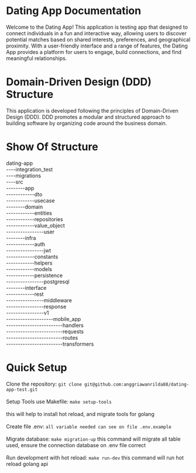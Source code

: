 # Dating App Documentation
Welcome to the Dating App! This application is testing app that designed to connect individuals in a fun and interactive way, allowing users to discover potential matches based on shared interests, preferences, and geographical proximity. With a user-friendly interface and a range of features, the Dating App provides a platform for users to engage, build connections, and find meaningful relationships.

# Domain-Driven Design (DDD) Structure
This application is developed following the principles of Domain-Driven Design (DDD). DDD promotes a modular and structured approach to building software by organizing code around the business domain.

# Show Of Structure

dating-app <br />
----integration_test <br />
----migrations <br />
----src <br />
--------app <br />
------------dto <br />
------------usecase <br />
--------domain <br />
------------entities <br />
------------repositories <br />
------------value_object <br />
----------------user <br />
--------infra <br />
------------auth <br />
----------------jwt <br />
------------constants <br />
------------helpers <br />
------------models <br />
------------persistence <br />
----------------postgresql <br />
--------interface <br />
------------rest <br />
----------------middleware <br />
----------------response <br />
----------------v1 <br />
--------------------mobile_app <br />
------------------------handlers <br />
------------------------requests <br />
------------------------routes <br />
------------------------transformers <br />

# Quick Setup
Clone the repository: `git clone git@github.com:anggriawanrilda88/dating-app-test.git` <br /><br />
Setup Tools use Makefile: `make setup-tools`<br /><br />
this will help to install hot reload, and migrate tools for golang<br /><br />
Create file .env: `all variable needed can see on file .env.example`<br /><br />
Migrate database: `make migration-up` this command will migrate all table used, ensure the connection database on .env file correct<br /><br />
Run development with hot reload: `make run-dev` this command will run hot reload golang api<br /><br />